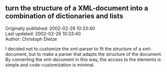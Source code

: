 ## turn the structure of a XML-document into a combination of dictionaries and lists  
Originally published: 2002-02-26 10:33:40  
Last updated: 2002-02-26 10:33:40  
Author: Christoph Dietze  
  
I decided not to customize the xml-parser to fit the structure of a xml-document, but to make a parser that adapts the structure of the document. By converting the xml-document in this way, the access to the elements is simple and code-customization is minimal.